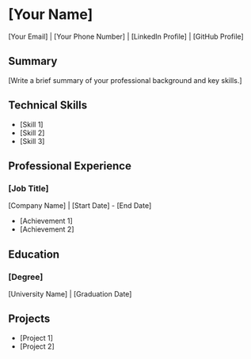 # [Your Name]
[Your Email] | [Your Phone Number] | [LinkedIn Profile] | [GitHub Profile]

## Summary
[Write a brief summary of your professional background and key skills.]

## Technical Skills
- [Skill 1]
- [Skill 2]
- [Skill 3]

## Professional Experience
### [Job Title]
[Company Name] | [Start Date] - [End Date]
- [Achievement 1]
- [Achievement 2]

## Education
### [Degree]
[University Name] | [Graduation Date]

## Projects
- [Project 1]
- [Project 2]